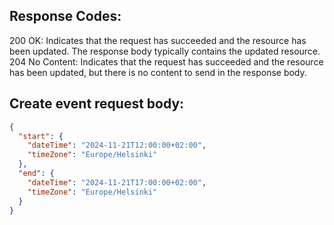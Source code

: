 ## Response Codes:

200 OK: Indicates that the request has succeeded and the resource has been updated. The response body typically contains the updated resource.
204 No Content: Indicates that the request has succeeded and the resource has been updated, but there is no content to send in the response body.

## Create event request body:

```json
{
  "start": {
    "dateTime": "2024-11-21T12:00:00+02:00",
    "timeZone": "Europe/Helsinki"
  },
  "end": {
    "dateTime": "2024-11-21T17:00:00+02:00",
    "timeZone": "Europe/Helsinki"
  }
}
```
